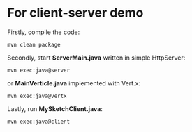 # For client-server demo
Firstly, compile the code:
```
mvn clean package
```
Secondly, start __ServerMain.java__ written in simple HttpServer:
```
mvn exec:java@server
```
or __MainVerticle.java__ implemented with Vert.x:
```
mvn exec:java@vertx
```
Lastly, run __MySketchClient.java__:
```
mvn exec:java@client
```